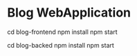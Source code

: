 # Blog WebApplication


cd blog-frontend
npm install 
npm start


cd blog-backed
npm install
npm start
